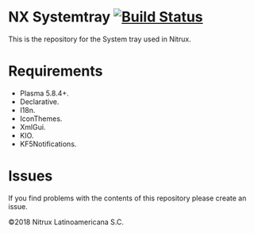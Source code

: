 # NX Systemtray [![Build Status](https://travis-ci.org/nx-desktop/nx-systemtray-applet.svg?branch=master)](https://travis-ci.org/nx-desktop/nx-systemtray-applet)

This is the repository for the System tray used in Nitrux.

# Requirements
- Plasma 5.8.4+.
- Declarative.
- I18n.
- IconThemes.
- XmlGui.
- KIO.
- KF5Notifications.

# Issues
If you find problems with the contents of this repository please create an issue.

©2018 Nitrux Latinoamericana S.C.

